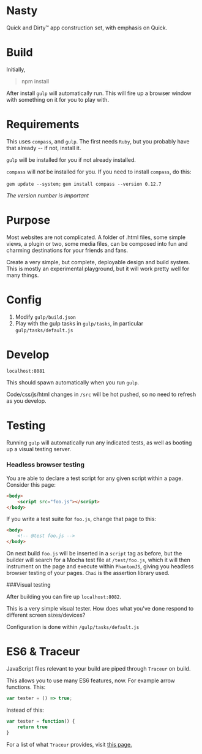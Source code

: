 Nasty
=====

Quick and Dirty™ app construction set, with emphasis on Quick.

Build
=====

Initially,

> npm install

After install `gulp` will automatically run. This will fire up a browser window with something on it for you to play with.

Requirements
============

This uses `compass`, and `gulp`. The first needs `Ruby`, but you probably have that already -- if not, install it. 

`gulp` will be installed for you if not already installed. 

`compass` will *not* be installed for you. If you need to install `compass`, do this:

`gem update --system;` 
`gem install compass --version 0.12.7`

*The version number is important*

Purpose
=======

Most websites are not complicated. A folder of .html files, some simple views, a plugin or two, some media files, can be composed into fun and charming destinations for your friends and fans. 

Create a very simple, but complete, deployable design and build system. This is mostly an experimental playground, but it will work pretty well for many things.

Config
======

1. Modify `gulp/build.json`
2. Play with the gulp tasks in `gulp/tasks`, in particular `gulp/tasks/default.js`

Develop
=======

`localhost:8081`

This should spawn automatically when you run `gulp`.

Code/css/js/html changes in `/src` will be hot pushed, so no need to refresh as you develop.

Testing
=======

Running `gulp` will automatically run any indicated tests, as well as booting up a visual testing server.

### Headless browser testing

You are able to declare a test script for any given script within a page. Consider this page:

```html
<body>
	<script src="foo.js"></script>
</body>
```

If you write a test suite for `foo.js`, change that page to this:

```html
<body>
	<!-- @test foo.js -->
</body>
```

On next build `foo.js` will be inserted in a `script` tag as before, but the builder will search for a Mocha test file at `/test/foo.js`, which it will then instrument on the page and execute within `PhantomJS`, giving you headless browser testing of your pages. `Chai` is the assertion library used.

###Visual testing

After building you can fire up `localhost:8082`. 

This is a very simple visual tester. How does what you've done respond to different screen sizes/devices?

Configuration is done within `/gulp/tasks/default.js`

ES6 & Traceur
=============

JavaScript files relevant to your build are piped through `Traceur` on build.

This allows you to use many ES6 features, now. For example arrow functions. This:

```javascript
var tester = () => true;
```

Instead of this:

```javascript
var tester = function() {
	return true
}
```

For a list of what `Traceur` provides, visit [this page.](https://github.com/google/traceur-compiler/wiki/LanguageFeatures)
